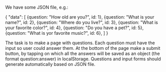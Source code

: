 We have some JSON file, e.g.:

{
 "data": [
  {question: "How old are you?", id: 1},
  {question: "What is your name?", id: 2},
  {question: "Where do you live?", id: 3},
  {question: "What is your favorite color?", id: 4},
  {question: "Do you have a pet?", id: 5},
  {question: "What is yor favorite music?", id: 6},
 ]
}

The task is to make a page with questions. Each question must have the input so user could answer them. At the bottom of the page make a submit button, by tapping on which all the answers will be saved as an object (the format question:answer) in localStorage. Questions and input forms should generate automatically based on JSON file.